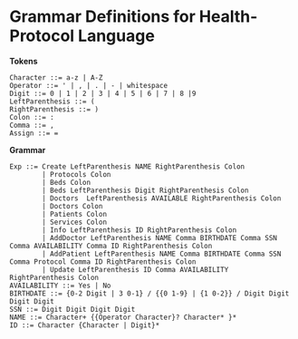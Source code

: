 # Grammar Definitions for Health-Protocol Language

**Tokens**

    Character ::= a-z | A-Z
    Operator ::= ' | , | . | - | whitespace
    Digit ::= 0 | 1 | 2 | 3 | 4 | 5 | 6 | 7 | 8 |9
    LeftParenthesis ::= (
    RightParenthesis ::= )
    Colon ::= :
    Comma ::= ,
    Assign ::= =
    
**Grammar**
    
    Exp ::= Create LeftParenthesis NAME RightParenthesis Colon 
            | Protocols Colon
            | Beds Colon
            | Beds LeftParenthesis Digit RightParenthesis Colon
            | Doctors  LeftParenthesis AVAILABLE RightParenthesis Colon
            | Doctors Colon
            | Patients Colon
            | Services Colon
            | Info LeftParenthesis ID RightParenthesis Colon
            | AddDoctor LeftParenthesis NAME Comma BIRTHDATE Comma SSN Comma AVAILABILITY Comma ID RightParenthesis Colon
            | AddPatient LeftParenthesis NAME Comma BIRTHDATE Comma SSN Comma Protocol Comma ID RightParenthesis Colon
            | Update LeftParenthesis ID Comma AVAILABILITY RightParenthesis Colon
    AVAILABILITY ::= Yes | No
    BIRTHDATE ::= {0-2 Digit | 3 0-1} / {{0 1-9} | {1 0-2}} / Digit Digit Digit Digit
    SSN ::= Digit Digit Digit Digit
    NAME ::= Character+ {{Operator Character}? Character* }*
    ID ::= Character {Character | Digit}*